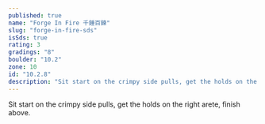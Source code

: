 ```yaml
---
published: true
name: "Forge In Fire 千錘百鍊"
slug: "forge-in-fire-sds"
isSds: true
rating: 3
gradings: "8"
boulder: "10.2"
zone: 10
id: "10.2.8"
description: "Sit start on the crimpy side pulls, get the holds on the right arete, finish above."
---
```


Sit start on the crimpy side pulls, get the holds on the right arete, finish above.
